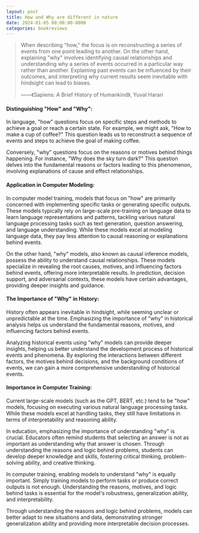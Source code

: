 ```yaml
---
layout: post
title: How and Why are different in nature
date: 2024-01-05 00:00:00-0000
categories: bookreviews
---
```


> When describing "how," the focus is on reconstructing a series of events from one point leading to another. On the other hand, explaining "why" involves identifying causal relationships and understanding why a series of events occurred in a particular way rather than another. Explaining past events can be influenced by their outcomes, and interpreting why current results seem inevitable with hindsight can lead to biases.
>
> ——《Sapiens: A Brief History of Humankind》, Yuval Harari

#### **Distinguishing "How" and "Why":**

In language, "how" questions focus on specific steps and methods to achieve a goal or reach a certain state. For example, we might ask, "How to make a cup of coffee?" This question leads us to reconstruct a sequence of events and steps to achieve the goal of making coffee.

Conversely, "why" questions focus on the reasons or motives behind things happening. For instance, "Why does the sky turn dark?" This question delves into the fundamental reasons or factors leading to this phenomenon, involving explanations of cause and effect relationships.

#### **Application in Computer Modeling:**

In computer model training, models that focus on "how" are primarily concerned with implementing specific tasks or generating specific outputs. These models typically rely on large-scale pre-training on language data to learn language representations and patterns, tackling various natural language processing tasks such as text generation, question answering, and language understanding. While these models excel at modeling language data, they pay less attention to causal reasoning or explanations behind events.

On the other hand, "why" models, also known as causal inference models, possess the ability to understand causal relationships. These models specialize in revealing the root causes, motives, and influencing factors behind events, offering more interpretable results. In prediction, decision support, and adversarial contexts, these models have certain advantages, providing deeper insights and guidance.

#### **The Importance of "Why" in History:**

History often appears inevitable in hindsight, while seeming unclear or unpredictable at the time. Emphasizing the importance of "why" in historical analysis helps us understand the fundamental reasons, motives, and influencing factors behind events.

Analyzing historical events using "why" models can provide deeper insights, helping us better understand the development process of historical events and phenomena. By exploring the interactions between different factors, the motives behind decisions, and the background conditions of events, we can gain a more comprehensive understanding of historical events.

#### **Importance in Computer Training:**

Current large-scale models (such as the GPT, BERT, etc.) tend to be "how" models, focusing on executing various natural language processing tasks. While these models excel at handling tasks, they still have limitations in terms of interpretability and reasoning ability.

In education, emphasizing the importance of understanding "why" is crucial. Educators often remind students that selecting an answer is not as important as understanding why that answer is chosen. Through understanding the reasons and logic behind problems, students can develop deeper knowledge and skills, fostering critical thinking, problem-solving ability, and creative thinking.

In computer training, enabling models to understand "why" is equally important. Simply training models to perform tasks or produce correct outputs is not enough. Understanding the reasons, motives, and logic behind tasks is essential for the model's robustness, generalization ability, and interpretability.

Through understanding the reasons and logic behind problems, models can better adapt to new situations and data, demonstrating stronger generalization ability and providing more interpretable decision processes.
